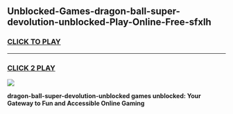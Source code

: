 
## Unblocked-Games-dragon-ball-super-devolution-unblocked-Play-Online-Free-sfxlh
<h3>
<a href="https://premium76.site?title=dragon-ball-super-devolution-unblocked&ref=26A">CLICK TO PLAY</a></h3>
<hr>

<h3>
<a href="https://premium76.site?title=dragon-ball-super-devolution-unblocked&ref=26A">CLICK 2 PLAY</a>
  
</h3>

<a href="https://premium76.site?title=dragon-ball-super-devolution-unblocked&ref=26A"><img src="https://clearcache.store/games.png"></a>


**dragon-ball-super-devolution-unblocked games unblocked: Your Gateway to Fun and Accessible Online Gaming**
